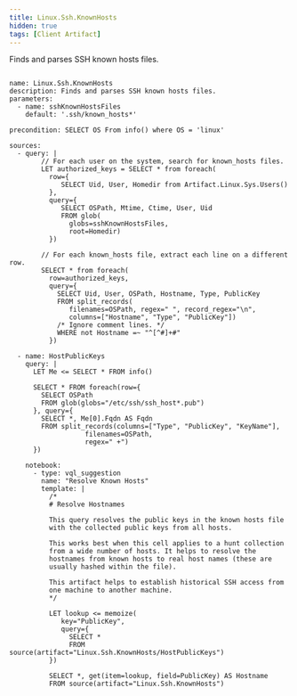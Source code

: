 ```yaml
---
title: Linux.Ssh.KnownHosts
hidden: true
tags: [Client Artifact]
---
```


Finds and parses SSH known hosts files.

<pre><code class="language-yaml">
name: Linux.Ssh.KnownHosts
description: Finds and parses SSH known hosts files.
parameters:
  - name: sshKnownHostsFiles
    default: '.ssh/known_hosts*'

precondition: SELECT OS From info() where OS = 'linux'

sources:
  - query: |
        // For each user on the system, search for known_hosts files.
        LET authorized_keys = SELECT * from foreach(
          row={
             SELECT Uid, User, Homedir from Artifact.Linux.Sys.Users()
          },
          query={
             SELECT OSPath, Mtime, Ctime, User, Uid
             FROM glob(
               globs=sshKnownHostsFiles,
               root=Homedir)
          })

        // For each known_hosts file, extract each line on a different row.
        SELECT * from foreach(
          row=authorized_keys,
          query={
            SELECT Uid, User, OSPath, Hostname, Type, PublicKey
            FROM split_records(
               filenames=OSPath, regex=" ", record_regex="\n",
               columns=["Hostname", "Type", "PublicKey"])
            /* Ignore comment lines. */
            WHERE not Hostname =~ "^[^#]+#"
          })

  - name: HostPublicKeys
    query: |
      LET Me &lt;= SELECT * FROM info()

      SELECT * FROM foreach(row={
        SELECT OSPath
        FROM glob(globs="/etc/ssh/ssh_host*.pub")
      }, query={
        SELECT *, Me[0].Fqdn AS Fqdn
        FROM split_records(columns=["Type", "PublicKey", "KeyName"],
                   filenames=OSPath,
                   regex=" +")
      })

    notebook:
      - type: vql_suggestion
        name: "Resolve Known Hosts"
        template: |
          /*
          # Resolve Hostnames

          This query resolves the public keys in the known hosts file
          with the collected public keys from all hosts.

          This works best when this cell applies to a hunt collection
          from a wide number of hosts. It helps to resolve the
          hostnames from known hosts to real host names (these are
          usually hashed within the file).

          This artifact helps to establish historical SSH access from
          one machine to another machine.
          */

          LET lookup &lt;= memoize(
             key="PublicKey",
             query={
               SELECT *
               FROM source(artifact="Linux.Ssh.KnownHosts/HostPublicKeys")
          })

          SELECT *, get(item=lookup, field=PublicKey) AS Hostname
          FROM source(artifact="Linux.Ssh.KnownHosts")

</code></pre>

